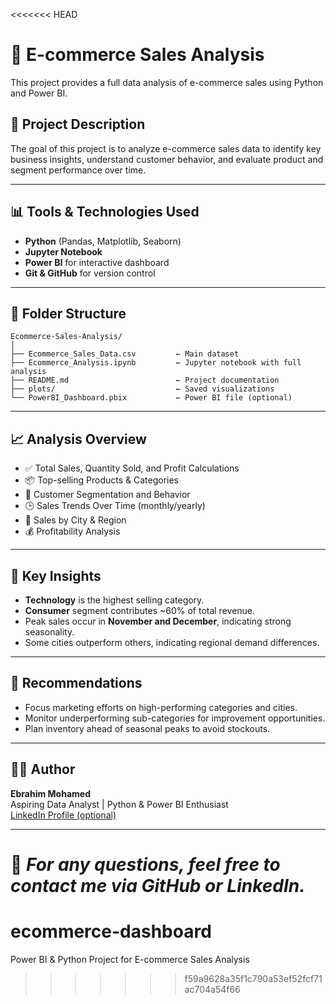 <<<<<<< HEAD
# 🛒 E-commerce Sales Analysis

This project provides a full data analysis of e-commerce sales using Python and Power BI.

## 📌 Project Description
The goal of this project is to analyze e-commerce sales data to identify key business insights, understand customer behavior, and evaluate product and segment performance over time.

---

## 📊 Tools & Technologies Used
- **Python** (Pandas, Matplotlib, Seaborn)
- **Jupyter Notebook**
- **Power BI** for interactive dashboard
- **Git & GitHub** for version control

---

## 📁 Folder Structure

```
Ecommerce-Sales-Analysis/
│
├── Ecommerce_Sales_Data.csv         ← Main dataset
├── Ecommerce_Analysis.ipynb         ← Jupyter notebook with full analysis
├── README.md                        ← Project documentation
├── plots/                           ← Saved visualizations
└── PowerBI_Dashboard.pbix           ← Power BI file (optional)
```

---

## 📈 Analysis Overview

- ✅ Total Sales, Quantity Sold, and Profit Calculations
- 📦 Top-selling Products & Categories
- 👥 Customer Segmentation and Behavior
- 🕒 Sales Trends Over Time (monthly/yearly)
- 📍 Sales by City & Region
- 💰 Profitability Analysis

---

## 📌 Key Insights

- **Technology** is the highest selling category.
- **Consumer** segment contributes ~60% of total revenue.
- Peak sales occur in **November and December**, indicating strong seasonality.
- Some cities outperform others, indicating regional demand differences.

---

## 🧠 Recommendations

- Focus marketing efforts on high-performing categories and cities.
- Monitor underperforming sub-categories for improvement opportunities.
- Plan inventory ahead of seasonal peaks to avoid stockouts.

---

## 👨‍💻 Author

**Ebrahim Mohamed**  
Aspiring Data Analyst | Python & Power BI Enthusiast  
[LinkedIn Profile (optional)](https://www.linkedin.com/in/yourname)

---

📎 *For any questions, feel free to contact me via GitHub or LinkedIn.*
=======
# ecommerce-dashboard
Power BI &amp; Python Project for E-commerce Sales Analysis
>>>>>>> f59a9628a35f1c790a53ef52fcf71ac704a54f66
